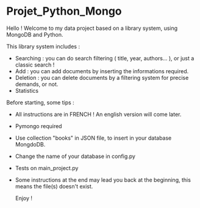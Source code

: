 # Projet_Python_Mongo

Hello ! Welcome to my data project based on a library system, using MongoDB and Python.

This library system includes : 
- Searching : you can do search filtering ( title, year, authors... ), or just a classic search !
- Add : you can add documents by inserting the informations required.
- Deletion : you can delete documents by a filtering system for precise demands, or not.
- Statistics


Before starting, some tips :
- All instructions are in FRENCH ! An english version will come later.
- Pymongo required
- Use collection "books" in JSON file, to insert in your database MongdoDB.
- Change the name of your database in config.py
- Tests on main_project.py
- Some instructions at the end may lead you back at the beginning, this means the file(s) doesn't exist. 

  Enjoy !

